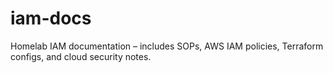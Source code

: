 # iam-docs
Homelab IAM documentation – includes SOPs, AWS IAM policies, Terraform configs, and cloud security notes.
